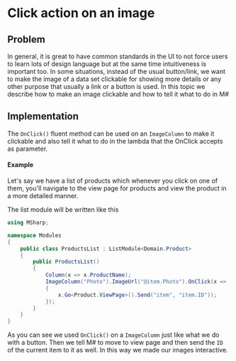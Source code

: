 # Click action on an image

## Problem

In general, it is great to have common standards in the UI to not force users to learn lots of design language but at the same time intuitiveness is important too.
In some situations, instead of the usual button/link, we want to make the image of a data set clickable for showing more details or any other purpose that usually a link or a button is used.
In this topic we describe how to make an image clickable and how to tell it what to do in M#

## Implementation

The `OnClick()` fluent method can be used on an `ImageColumn` to make it clickable and also tell it what to do in the lambda that the OnClick accepts as parameter.

#### Example

Let's say we have a list of products which whenever you click on one of them, you'll navigate to the view page for products and view the product in a more detailed manner.

The list module will be written like this

```csharp
using MSharp;

namespace Modules
{
    public class ProductsList : ListModule<Domain.Product>
    {
        public ProductsList()
        {
            Column(x => x.ProductName);
            ImageColumn("Photo").ImageUrl("@item.Photo").OnClick(x =>
            {
                x.Go<Product.ViewPage>().Send("item", "item.ID"));
            });
        }
    }
}
```

As you can see we used `OnClick()` on a `ImageColumn` just like what we do with a button.
Then we tell M# to move to view page and then send the `ID` of the current item to it as well.
In this way we made our images interactive.
